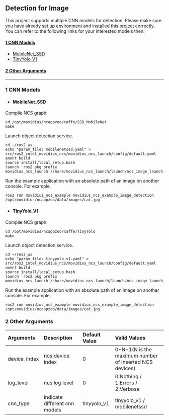 ## Detection for Image
This project supports multiple CNN models for detection. Please make sure you have already [set up environment](https://github.intel.com/intel/ros2_intel_movidius_ncs/tree/master#3-environment-setup) and [installed this project](https://github.intel.com/intel/ros2_intel_movidius_ncs/tree/master#4-building-and-installation) correctly. You can refer to the following links for your interested models then.  
#### [1 CNN Models](#1-cnn-models-1)
* [MobileNet_SSD](#mobilenet_ssd)
* [TinyYolo_V1](#tinyyolo_v1)
#### [2 Other Arguments](#2-other-arguments-1)
----------------------------------

### 1 CNN Models
* #### MobileNet_SSD
Compile NCS graph.
```Shell
cd /opt/movidius/ncappzoo/caffe/SSD_MobileNet
make
```
Launch object detection service.
```Shell
cd ~/ros2_ws
echo "param_file: mobilenetssd.yaml" > src/ros2_intel_movidius_ncs/movidius_ncs_launch/config/default.yaml
ament build
source install/local_setup.bash
launch `ros2 pkg prefix movidius_ncs_launch`/share/movidius_ncs_launch/launch/ncs_image_launch.py
```
Run the example application with an absolute path of an image on another console. For example,
```Shell
ros2 run movidius_ncs_example movidius_ncs_example_image_detection /opt/movidius/ncappzoo/data/images/cat.jpg
```
* #### TinyYolo_V1
Compile NCS graph.
```Shell
cd /opt/movidius/ncappzoo/caffe/TinyYolo
make
```
Launch object detection service.
```Shell
cd ~/ros2_ws
echo "param_file: tinyyolo_v1.yaml" > src/ros2_intel_movidius_ncs/movidius_ncs_launch/config/default.yaml
ament build
source install/local_setup.bash
launch `ros2 pkg prefix movidius_ncs_launch`/share/movidius_ncs_launch/launch/ncs_image_launch.py
```
Run the example application with an absolute path of an image on another console. For example,
```Shell
ros2 run movidius_ncs_example movidius_ncs_example_image_detection /opt/movidius/ncappzoo/data/images/cat.jpg
```
### 2 Other Arguments
|Arguments|Description|Default Value|Valid Values|
|:-|:-|:-|:-|
|device_index|ncs device index|0|0~N-1(N is the maximum number of inserted NCS devices)|
|log_level|ncs log level|0|0:Nothing / 1:Errors / 2:Verbose|
|cnn_type|indicate different cnn models|tinyyolo_v1|tinyyolo_v1 / mobilenetssd|
